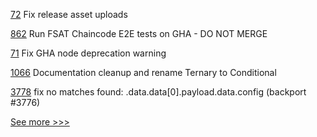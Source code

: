 
[72](https://github.com/hyperledger-labs/fabric-builder-k8s/pull/72) Fix release asset uploads

[862](https://github.com/hyperledger/fabric-samples/pull/862) Run FSAT Chaincode E2E tests on GHA - DO NOT MERGE

[71](https://github.com/hyperledger-labs/fabric-builder-k8s/pull/71) Fix GHA node deprecation warning

[1066](https://github.com/hyperledger/solang/pull/1066) Documentation cleanup and rename Ternary to Conditional

[3778](https://github.com/hyperledger/fabric/pull/3778) fix no matches found: .data.data[0].payload.data.config (backport #3776)


[See more >>>](https://start-here.hyperledger.org/pull-requests)
